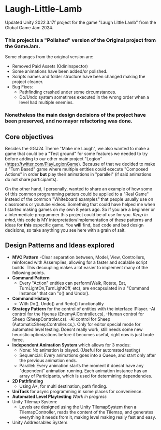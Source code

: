 # Laugh-Little-Lamb

Updated Unity 2022.3.17f project for the game "Laugh Little Lamb" from the Global Game Jam 2024.

### This project is a "Polished" version of the Original project from the GameJam.

Some changes from the original version are:

- Removed Paid Assets (OdinInspector)
- Some animations have been added/or polished.
- Scripts names and folder structure have been changed making the project cleaner.
- Bug Fixes:
  - Pathfinding crashed under some circumstances.
  - Do/Undo system sometimes executed in the wrong order when a level had multiple enemies. 

### Nonetheless the main design decisions of the project have been preserved, and no mayor refactoring was done.


## Core objectives

Besides the GGJ24 Theme "Make me Laugh", we also wanted to make a game that could be a "Test ground" for some features we needed to try before adding to our other main project "Legion" (https://twitter.com/PlayLegionGame).
Because of that we decided to make a "Turn Based" game where multiple entities could execute "Composed Actions" in order **but** play their animations in "parallel" (if said animations do not share participants). 

On the other hand, I personally, wanted to share an example of how some of this common programming patters could be applied to a "Real Game" instead of the common "Whiteboard examples" that people usually use on classrooms or youtube videos. Something that could have helped me when I started making games on my own 8 years ago.
So if you are a beginner or a intermediate programmer this project could be of use for you. _Keep in mind_, this code is MY interpretation/implementation of these patterns and ideas for **this** especific game. 
You **will** find, bad code and bad design decisions, so take anything you see here with a grain of salt.


## Design Patterns and Ideas explored

- **MVC Pattern**
  -Clear separation between, Model, View, Controllers, reinforced with Assemplies, allowing for a faster and scalable script builds. This decoupling makes a lot easier to implement many of the following points.  
- **Command Pattern**
  - Every "Action" entities can perform(Walk, Rotate, Eat, TurnLightOn,TurnLightOff, etc), are encapsulated in a "Command Instance" that can "o() and Undo().
- **Command History**
  - With Do(), Undo() and Redo() functionality
- **Strategy Pattern** for the control of entities with the interface IPlayer.
  -Ai control for the Hyenas (EnemyAiController.cs),
  -Human control for Sheep (SheepControler.cs).
  -Ai control for Sheep (AutomaticSheepController.cs,). Only for editor special mode for automated level testing. Doesnt really work, still needs some new heuristic optimizations before it becomes useful, right now is just brute force.   
- **Independent Animation System** which allows for 3 modes:
  - None: No animation is played. (Useful for automated testing)
  - Sequencial: Every animations goes into a Queue, and start only after the previous animation ends.
  - Parallel: Every animation starts the moment it doesnt have any "dependent" animation running. Each animation instance has an array of Participants, which is used for determining dependencies.
- **2D Pathfinding**
  - Using A*, for multi destination, path finding. 
- **UniTask** for async programming in some places for convenience.
- **Automated Level Playtesting** _Work in progress_
- Unity Tilemap System:
  - Levels are designed using the Unity TilemapSystem then a TilemapController, reads the content of the Tilemap, and generates everything it needs from it, making level making really fast and easy.
- Unity Addressables System.


